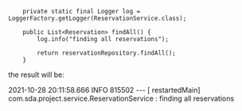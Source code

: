 ```
    private static final Logger log = LoggerFactory.getLogger(ReservationService.class);

    public List<Reservation> findAll() {
        log.info("finding all reservations");

        return reservationRepository.findAll();
    }
```

the result will be:

2021-10-28 20:11:58.666  INFO 815502 --- [  restartedMain] com.sda.project.service.ReservationService               : finding all reservations